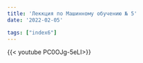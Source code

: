 ```yaml
---
title: 'Леккция по Машинному обучению № 5'
date: '2022-02-05'

tags: ["index6"]
---
```



{{< youtube PC0OJg-5eLI>}}<br>



<!--more-->

